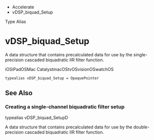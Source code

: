

- Accelerate
-  vDSP_biquad_Setup 

Type Alias

# vDSP_biquad_Setup

A data structure that contains precalculated data for use by the single-precision cascaded biquadratic IIR filter function.

iOSiPadOSMac CatalystmacOStvOSvisionOSwatchOS

``` source
typealias vDSP_biquad_Setup = OpaquePointer
```

## See Also

### Creating a single-channel biquadratic filter setup

typealias vDSP_biquad_SetupD

A data structure that contains precalculated data for use by the double-precision cascaded biquadratic IIR filter function.

